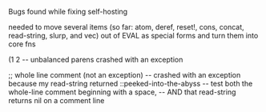 Bugs found while fixing self-hosting

needed to move several items (so far: atom, deref, reset!, cons, concat, read-string, slurp, and vec) out of EVAL as special forms and turn them into core fns

(1 2
-- unbalanced parens crashed with an exception

 ;; whole line comment (not an exception)
-- crashed with an exception because my read-string returned ::peeked-into-the-abyss
  -- test both the whole-line comment beginning with a space,
  -- AND that read-string returns nil on a comment line
